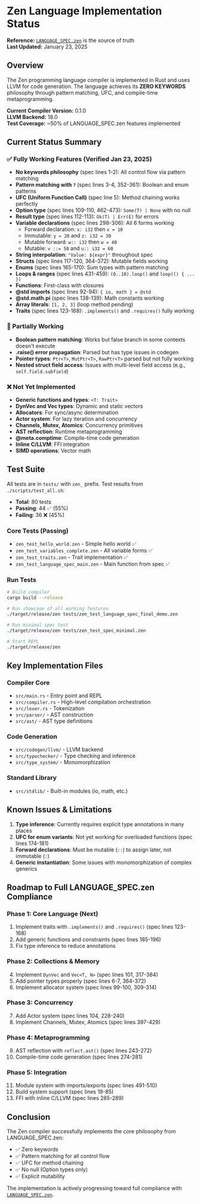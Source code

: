 # Zen Language Implementation Status

**Reference:** [`LANGUAGE_SPEC.zen`](./LANGUAGE_SPEC.zen) is the source of truth  
**Last Updated:** January 23, 2025

## Overview
The Zen programming language compiler is implemented in Rust and uses LLVM for code generation. The language achieves its **ZERO KEYWORDS** philosophy through pattern matching, UFC, and compile-time metaprogramming.

**Current Compiler Version:** 0.1.0  
**LLVM Backend:** 18.0  
**Test Coverage:** ~50% of LANGUAGE_SPEC.zen features implemented

## Current Status Summary

### ✅ Fully Working Features (Verified Jan 23, 2025)
- **No keywords philosophy** (spec lines 1-2): All control flow via pattern matching
- **Pattern matching with `?`** (spec lines 3-4, 352-361): Boolean and enum patterns
- **UFC (Uniform Function Call)** (spec line 5): Method chaining works perfectly
- **Option type** (spec lines 109-110, 462-473): `Some(T) | None` with no null
- **Result type** (spec lines 112-113): `Ok(T) | Err(E)` for errors
- **Variable declarations** (spec lines 298-306): All 6 forms working
  - Forward declaration: `x: i32` then `x = 10`
  - Immutable: `y = 20` and `z: i32 = 30`
  - Mutable forward: `w:: i32` then `w = 40`
  - Mutable: `v ::= 50` and `u:: i32 = 60`
- **String interpolation**: `"Value: ${expr}"` throughout spec
- **Structs** (spec lines 117-120, 364-372): Mutable fields working
- **Enums** (spec lines 165-170): Sum types with pattern matching
- **Loops & ranges** (spec lines 431-459): `(0..10).loop()` and `loop(() { ... })`
- **Functions**: First-class with closures
- **@std imports** (spec lines 92-94): `{ io, math } = @std`
- **@std.math.pi** (spec lines 138-139): Math constants working
- **Array literals**: `[1, 2, 3]` (loop method pending)
- **Traits** (spec lines 123-168): `.implements()` and `.requires()` fully working

### 🔧 Partially Working
- **Boolean pattern matching**: Works but false branch in some contexts doesn't execute  
- **.raise() error propagation**: Parsed but has type issues in codegen
- **Pointer types**: `Ptr<T>`, `MutPtr<T>`, `RawPtr<T>` parsed but not fully working
- **Nested struct field access**: Issues with multi-level field access (e.g., `self.field.subfield`)

### ❌ Not Yet Implemented
- **Generic functions and types**: `<T: Trait>`
- **DynVec and Vec types**: Dynamic and static vectors
- **Allocators**: For sync/async determination
- **Actor system**: For lazy iteration and concurrency
- **Channels, Mutex, Atomics**: Concurrency primitives
- **AST reflection**: Runtime metaprogramming
- **@meta.comptime**: Compile-time code generation
- **Inline C/LLVM**: FFI integration
- **SIMD operations**: Vector math

## Test Suite
All tests are in `tests/` with `zen_` prefix. Test results from `./scripts/test_all.sh`:
- **Total**: 80 tests
- **Passing**: 44 ✅ (55%)
- **Failing**: 36 ❌ (45%)

### Core Tests (Passing)
- `zen_test_hello_world.zen` - Simple hello world ✅
- `zen_test_variables_complete.zen` - All variable forms ✅
- `zen_test_traits.zen` - Trait implementation ✅
- `zen_test_language_spec_main.zen` - Main function from spec ✅

### Run Tests

```bash
# Build compiler
cargo build --release

# Run showcase of all working features
./target/release/zen tests/zen_test_language_spec_final_demo.zen

# Run minimal spec test
./target/release/zen tests/zen_test_spec_minimal.zen

# Start REPL
./target/release/zen
```

## Key Implementation Files

### Compiler Core
- `src/main.rs` - Entry point and REPL
- `src/compiler.rs` - High-level compilation orchestration
- `src/lexer.rs` - Tokenization
- `src/parser/` - AST construction
- `src/ast/` - AST type definitions

### Code Generation  
- `src/codegen/llvm/` - LLVM backend
- `src/typechecker/` - Type checking and inference
- `src/type_system/` - Monomorphization

### Standard Library
- `src/stdlib/` - Built-in modules (io, math, etc.)

## Known Issues & Limitations

1. **Type inference**: Currently requires explicit type annotations in many places
2. **UFC for enum variants**: Not yet working for overloaded functions (spec lines 174-181)
3. **Forward declarations**: Must be mutable (`::`) to assign later, not immutable (`:`)
4. **Generic instantiation**: Some issues with monomorphization of complex generics

## Roadmap to Full LANGUAGE_SPEC.zen Compliance

### Phase 1: Core Language (Next)
1. Implement traits with `.implements()` and `.requires()` (spec lines 123-168)
2. Add generic functions and constraints (spec lines 185-196)
3. Fix type inference to reduce annotations

### Phase 2: Collections & Memory
4. Implement `DynVec` and `Vec<T, N>` (spec lines 101, 317-384)
5. Add pointer types properly (spec lines 6-7, 364-372)
6. Implement allocator system (spec lines 99-100, 309-314)

### Phase 3: Concurrency
7. Add Actor system (spec lines 104, 228-240)
8. Implement Channels, Mutex, Atomics (spec lines 397-429)

### Phase 4: Metaprogramming
9. AST reflection with `reflect.ast()` (spec lines 243-272)
10. Compile-time code generation (spec lines 274-281)

### Phase 5: Integration
11. Module system with imports/exports (spec lines 491-510)
12. Build system support (spec lines 19-85)
13. FFI with inline C/LLVM (spec lines 285-289)

## Conclusion

The Zen compiler successfully implements the core philosophy from LANGUAGE_SPEC.zen:
- ✅ Zero keywords
- ✅ Pattern matching for all control flow
- ✅ UFC for method chaining
- ✅ No null (Option types only)
- ✅ Explicit mutability

The implementation is actively progressing toward full compliance with [`LANGUAGE_SPEC.zen`](./LANGUAGE_SPEC.zen).